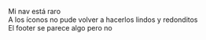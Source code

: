 Mi nav está raro </br>
A los íconos no pude volver a hacerlos lindos y redonditos </br>
El footer se parece algo pero no </br>

